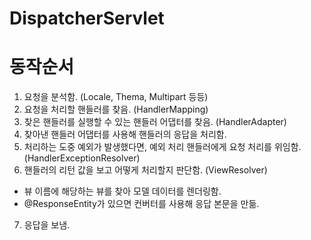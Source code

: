 # DispatcherServlet

# 동작순서
1. 요청을 분석함. (Locale, Thema, Multipart 등등)
2. 요청을 처리할 핸들러를 찾음. (HandlerMapping)
3. 찾은 핸들러를 실행할 수 있는 핸들러 어댑터를 찾음. (HandlerAdapter)
4. 찾아낸 핸들러 어댑터를 사용해 핸들러의 응답을 처리함.
5. 처리하는 도중 예외가 발생했다면, 예외 처리 핸들러에게 요청 처리를 위임함. (HandlerExceptionResolver)
6. 핸들러의 리턴 값을 보고 어떻게 처리할지 판단함. (ViewResolver)
  - 뷰 이름에 해당하는 뷰를 찾아 모델 데이터를 렌더링함.
  - @ResponseEntity가 있으면 컨버터를 사용해 응답 본문을 만듦.
7. 응답을 보냄.
